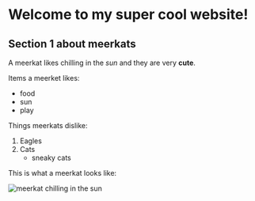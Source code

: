 # Welcome to my super cool website!

## Section 1 about meerkats

A meerkat likes chilling in the *sun* and they are very **cute**.

Items a meerket likes:
- food
- sun
- play

Things meerkats dislike:
1. Eagles
2. Cats
    * sneaky cats

This is what a meerkat looks like: 

![meerkat chilling in the sun](https://d.newsweek.com/en/full/1791922/meerkat-desert.jpg?w=1600&h=1200&q=88&f=ad9b61ff91226f1bbd10de6024fa22f2)

<!-- this is a comment that won't print -->
